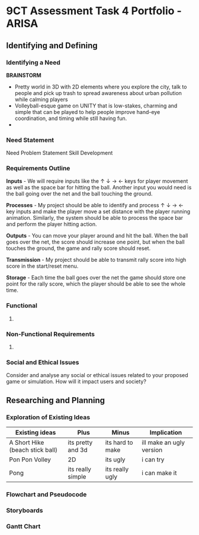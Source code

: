 # 9CT Assessment Task 4 Portfolio - ARISA
## Identifying and Defining 
### Identifying a Need
**BRAINSTORM**
- Pretty world in 3D with 2D elements where you explore the city, talk to people and pick up trash to spread awareness about urban pollution while calming players
- Volleyball-esque game on UNITY that is low-stakes, charming and simple that can be played to help people improve hand-eye coordination, and timing while still having fun.
- 

### Need Statement
Need
Problem Statement
Skill Development

### Requirements Outline
**Inputs** - We will require inputs like the ↑ ↓ → ← keys for player movement as well as the space bar for hitting the ball. Another input you would need is the ball going over the net and the ball touching the ground. 

**Processes** - My project should be able to identify and process ↑ ↓ → ← key inputs and make the player move a set distance with the player running animation. Similarly, the system should be able to process the space bar and perform the player hitting action. 

**Outputs** - You can move your player around and hit the ball. When the ball goes over the net, the score should increase one point, but when the ball touches the ground, the game and rally score should reset. 

**Transmission** - My project should be able to transmit rally score into  high score in the start/reset menu.

**Storage** - Each time the ball goes over the net the game should store one point for the rally score, which the player should be able to see the whole time.

### Functional
1. 
### Non-Functional Requirements
1.  

### Social and Ethical Issues
Consider and analyse any social or ethical issues related to your proposed game or simulation. How will it impact users and society?


## Researching and Planning 
### Exploration of Existing Ideas

|Existing ideas | Plus | Minus | Implication  |
|---------------|------|-------|--------------|
| A Short Hike (beach stick ball) | its pretty and 3d | its hard to make  | ill make an ugly version |
| Pon Pon Volley | 2D  | its ugly | i can try |
| Pong | its really simple | its really ugly | i can make it |


### Flowchart and Pseudocode
### Storyboards
### Gantt Chart

